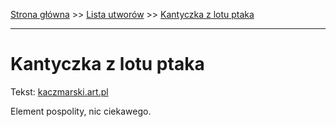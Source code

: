 [Strona główna](../index.md) >> [Lista utworów](../list.md) >> [Kantyczka z lotu ptaka](193.md)

---

# Kantyczka z lotu ptaka

Tekst: [kaczmarski.art.pl](https://www.kaczmarski.art.pl/tworczosc/wiersze/kantyczka-z-lotu-ptaka/)

Element pospolity, nic ciekawego.